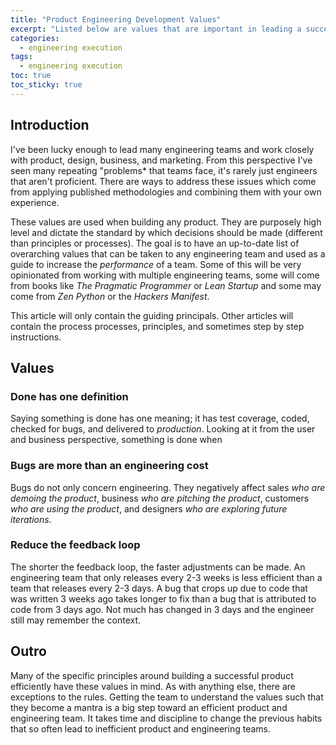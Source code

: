 ```yaml
---
title: "Product Engineering Development Values" 
excerpt: "Listed below are values that are important in leading a successful engineering team when the goal is to create a useful product."
categories:
  - engineering execution
tags:
  - engineering execution
toc: true
toc_sticky: true
---
```

## Introduction
I've been lucky enough to lead many engineering teams and work closely with product, design, business, and marketing. From this perspective I've seen many repeating "problems* that teams face, it's rarely just engineers that aren't proficient. There are ways to address these issues which come from applying published methodologies and combining them with your own experience.

These values are used when building any product. They are purposely high level and dictate the standard by which decisions should be made (different than principles or processes).
The goal is to have an up-to-date list of overarching values that can be taken to any engineering team and used as a guide to increase the *performance* of a team. Some of this will be very opinionated from working with multiple engineering teams, some will come from books like *The Pragmatic Programmer* or *Lean Startup* and some may come from *Zen Python* or the *Hackers Manifest*.

This article will only contain the guiding principals. Other articles will contain the process processes, principles, and sometimes step by step instructions.

## Values
### Done has one definition
Saying something is done has one meaning; it has test coverage, coded, checked for bugs, and delivered to *production*. Looking at it from the user and business perspective, something is done when
### Bugs are more than an engineering cost
Bugs do not only concern engineering. They negatively affect sales *who are demoing the product*, business *who are pitching the product*, customers *who are using the product*, and designers *who are exploring future iterations*. 
### Reduce the feedback loop
The shorter the feedback loop, the faster adjustments can be made. An engineering team that only releases every 2-3 weeks is less efficient than a team that releases every 2-3 days. A bug that crops up due to code that was written 3 weeks ago takes longer to fix than a bug that is attributed to code from 3 days ago. Not much has changed in 3 days and the engineer still may remember the context.

## Outro
Many of the specific principles around building a successful product efficiently have these values in mind. As with anything else, there are exceptions to the rules. Getting the team to understand the values such that they become a mantra is a big step toward an efficient product and engineering team. It takes time and discipline to change the previous habits that so often lead to inefficient product and engineering teams.